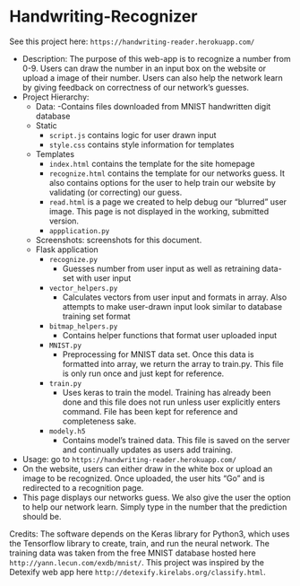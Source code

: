 # Handwriting-Recognizer
See this project here: `https://handwriting-reader.herokuapp.com/`

- Description: The purpose of this web-app is to recognize a number from 0-9. Users can draw the number in an input box on the website or upload a image of their number. Users can also help the network learn by giving feedback on correctness of our network’s guesses.
- Project Hierarchy:
	- Data:
		-Contains files downloaded from MNIST handwritten digit database
	- Static
		- `script.js` contains logic for user drawn input 
		- `style.css` contains style information for templates
	- Templates
		- `index.html` contains the template for the site homepage
		- `recognize.html` contains the template for our networks guess. It also contains options for the user to help train our website by validating (or correcting) our guess. 
		- `read.html` is a page we created to help debug our “blurred” user image. This page is not displayed in the working, submitted version.
		- `appplication.py`
	- Screenshots: screenshots for this document.
	- Flask application 
		- `recognize.py`
			- Guesses number from user input as well as retraining data-set with user input
		- `vector_helpers.py`
			- Calculates vectors from user input and formats in array. Also attempts to make user-drawn input look similar to database training set format
		- `bitmap_helpers.py`
			- Contains helper functions that format user uploaded input
		- `MNIST.py`
			- Preprocessing for MNIST data set. Once this data is formatted into array, we return the array to train.py. This file is only run once and just kept for reference.
		- `train.py`
			- Uses keras to train the model. Training has already been done and this file does not run unless user explicitly enters command. File has been kept for reference and completeness sake.
		- `modely.h5`
			- Contains model’s trained data. This file is saved on the server and continually updates as users add training.
- Usage: go to `https://handwriting-reader.herokuapp.com/`
- On the website, users can either draw in the white box or upload an image to be recognized. Once uploaded, the user hits “Go” and is redirected to a recognition page.
- This page displays our networks guess. We also give the user the option to help our network learn.
Simply type in the number that the prediction should be.

Credits: The software depends on the Keras library for Python3, which uses the Tensorflow library to create, train, and run the neural network. The training data was taken from the free MNIST database hosted here `http://yann.lecun.com/exdb/mnist/`. This project was inspired by the Detexify web app here `http://detexify.kirelabs.org/classify.html`.



